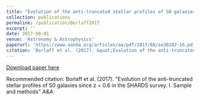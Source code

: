 ```yaml
---
title: "Evolution of the anti-truncated stellar profiles of S0 galaxies since z = 0.6 in the SHARDS survey. I. Sample and methods"
collection: publications
permalink: /publication/Borlaff2017
excerpt: ''
date: 2017-08-01
venue: 'Astronomy & Astrophysics'
paperurl: 'https://www.aanda.org/articles/aa/pdf/2017/08/aa30282-16.pdf'
citation: 'Borlaff et al. (2017). &quot;Evolution of the anti-truncated stellar profiles of S0 galaxies since z = 0.6 in the SHARDS survey. I. Sample and methods &quot; <i>A&A</i>.'
---
```


[Download paper here](https://www.aanda.org/articles/aa/pdf/2017/08/aa30282-16.pdf)

Recommended citation: Borlaff et al. (2017). "Evolution of the anti-truncated stellar profiles of S0 galaxies since z = 0.6 in the SHARDS survey. I. Sample and methods" <i>A&A</i>.
